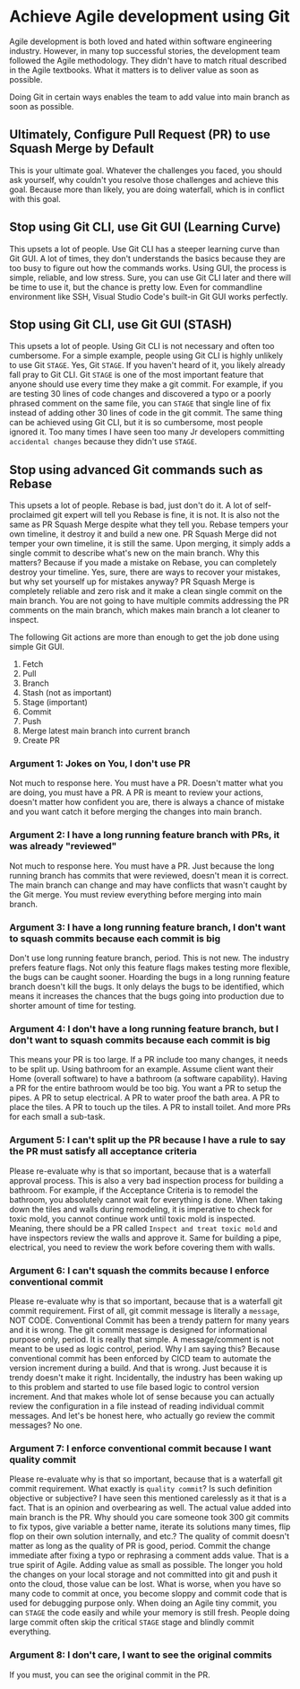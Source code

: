 # Achieve Agile development using Git

Agile development is both loved and hated within software engineering industry.
However, in many top successful stories, the development team followed the Agile methodology.
They didn't have to match ritual described in the Agile textbooks.
What it matters is to deliver value as soon as possible.

Doing Git in certain ways enables the team to add value into main branch as soon as possible.

## Ultimately, Configure Pull Request (PR) to use Squash Merge by Default

This is your ultimate goal. Whatever the challenges you faced, you should ask yourself,
why couldn't you resolve those challenges and achieve this goal.
Because more than likely, you are doing waterfall, which is in conflict with this goal.

## Stop using Git CLI, use Git GUI (Learning Curve)

This upsets a lot of people. Use Git CLI has a steeper learning curve than Git GUI.
A lot of times, they don't understands the basics because they are too busy to
figure out how the commands works. Using GUI, the process is simple, reliable, and
low stress. Sure, you can use Git CLI later and there will be time to use it, but
the chance is pretty low. Even for commandline environment like SSH, Visual Studio Code's
built-in Git GUI works perfectly.

## Stop using Git CLI, use Git GUI (STASH)

This upsets a lot of people. Using Git CLI is not necessary and often too cumbersome.
For a simple example, people using Git CLI is highly unlikely to use Git `STAGE`.
Yes, Git `STAGE`. If you haven't heard of it, you likely already fall pray to Git CLI.
Git `STAGE` is one of the most important feature that anyone should use every time they
make a git commit. For example, if you are testing 30 lines of code changes and discovered
a typo or a poorly phrased comment on the same file, you can `STAGE` that single line of
fix instead of adding other 30 lines of code in the git commit. The same thing can be
achieved using Git CLI, but it is so cumbersome, most people ignored it. Too many times
I have seen too many Jr developers committing `accidental changes` because they didn't
use `STAGE`.

## Stop using advanced Git commands such as Rebase

This upsets a lot of people. Rebase is bad, just don't do it.
A lot of self-proclaimed git expert will tell you Rebase is fine, it is not.
It is also not the same as PR Squash Merge despite what they tell you.
Rebase tempers your own timeline, it destroy it and build a new one.
PR Squash Merge did not temper your own timeline, it is still the same.
Upon merging, it simply adds a single commit to describe what's new on the main branch.
Why this matters? Because if you made a mistake on Rebase, you can completely
destroy your timeline. Yes, sure, there are ways to recover your mistakes, but
why set yourself up for mistakes anyway? PR Squash Merge is completely reliable and
zero risk and it make a clean single commit on the main branch. You are not going to
have multiple commits addressing the PR comments on the main branch, which makes
main branch a lot cleaner to inspect.

The following Git actions are more than enough to get the job done using simple Git GUI.
1. Fetch
1. Pull
1. Branch
1. Stash (not as important)
1. Stage (important)
1. Commit
1. Push
1. Merge latest main branch into current branch
1. Create PR

### Argument 1: Jokes on You, I don't use PR

Not much to response here. You must have a PR. Doesn't matter what you are doing,
you must have a PR. A PR is meant to review your actions, doesn't matter how
confident you are, there is always a chance of mistake and you want catch it
before merging the changes into main branch.

### Argument 2: I have a long running feature branch with PRs, it was already "reviewed"

Not much to response here. You must have a PR. Just because the long running branch has
commits that were reviewed, doesn't mean it is correct. The main branch can change and
may have conflicts that wasn't caught by the Git merge. You must review everything before
merging into main branch.

### Argument 3: I have a long running feature branch, I don't want to squash commits because each commit is big

Don't use long running feature branch, period. This is not new. The industry prefers
feature flags. Not only this feature flags makes testing more flexible, the bugs can
be caught sooner. Hoarding the bugs in a long running feature branch doesn't kill the
bugs. It only delays the bugs to be identified, which means it increases the chances
that the bugs going into production due to shorter amount of time for testing.

### Argument 4: I don't have a long running feature branch, but I  don't want to squash commits because each commit is big

This means your PR is too large. If a PR include too many changes, it needs to be split up.
Using bathroom for an example. Assume client want their Home (overall software) to have
a bathroom (a software capability). Having a PR for the entire bathroom would be too big.
You want a PR to setup the pipes. A PR to setup electrical. A PR to water proof the bath area.
A PR to place the tiles. A PR to touch up the tiles. A PR to install toilet. And more PRs
for each small a sub-task.

### Argument 5: I can't split up the PR because I have a rule to say the PR must satisfy all acceptance criteria

Please re-evaluate why is that so important, because that is a waterfall approval process.
This is also a very bad inspection process for building a bathroom. For example, if the
Acceptance Criteria is to remodel the bathroom, you absolutely cannot wait for everything
is done. When taking down the tiles and walls during remodeling, it is imperative to check
for toxic mold, you cannot continue work until toxic mold is inspected.
Meaning, there should be a PR called `Inspect and treat toxic mold` and have inspectors
review the walls and approve it. Same for building a pipe, electrical, you need to
review the work before covering them with walls.

### Argument 6: I can't squash the commits because I enforce conventional commit

Please re-evaluate why is that so important, because that is a waterfall git commit requirement.
First of all, git commit message is literally a `message`, NOT CODE.
Conventional Commit has been a trendy pattern for many years and it is wrong.
The git commit message is designed for informational purpose only, period.
It is really that simple. A message/comment is not meant to be used as logic control, period.
Why I am saying this? Because conventional commit has been enforced by CICD team to automate
the version increment during a build. And that is wrong.
Just because it is trendy doesn't make it right.
Incidentally, the industry has been waking up to this problem and started to use file based
logic to control version increment. And that makes whole lot of sense because you can
actually review the configuration in a file instead of reading individual commit messages.
And let's be honest here, who actually go review the commit messages? No one.

### Argument 7: I enforce conventional commit because I want quality commit

Please re-evaluate why is that so important, because that is a waterfall git commit requirement.
What exactly is `quality commit`? Is such definition objective or subjective?
I have seen this mentioned carelessly as it that is a fact.
That is an opinion and overbearing as well. The actual value added into main branch is the PR.
Why should you care someone took 300 git commits to fix typos, give variable a better name,
iterate its solutions many times, flip flop on their own solution internally, and etc.?
The quality of commit doesn't matter as long as the quality of PR is good, period.
Commit the change immediate after fixing a typo or rephrasing a comment adds value.
That is a true spirit of Agile. Adding value as small as possible.
The longer you hold the changes on your local storage and not committed into git and push it
onto the cloud, those value can be lost.
What is worse, when you have so many code to commit at once, you become sloppy and commit
code that is used for debugging purpose only. When doing an Agile tiny commit, you can
`STAGE` the code easily and while your memory is still fresh. People doing large commit
often skip the critical `STAGE` stage and blindly commit everything.

### Argument 8: I don't care, I want to see the original commits

If you must, you can see the original commit in the PR.
